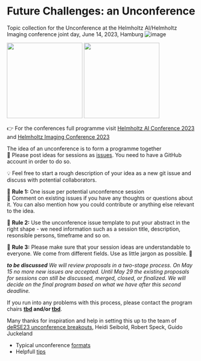 # Future Challenges: an Unconference 
Topic collection for the Unconference at the Helmholtz AI/Helmholtz Imaging conference joint day, June 14, 2023, Hamburg
![image](https://github.com/DKRZ-AIM/HAI-HI-unconference-2023/assets/29659187/d8294023-6359-442f-bdc4-4f97a9fa6c75)

<p float="left">
  <img src="https://github.com/DKRZ-AIM/HAI-HI-unconference-2023/assets/29659187/4afe9f25-4d50-40ed-89e8-fbca69764447" width="200">
  <img src="https://github.com/DKRZ-AIM/HAI-HI-unconference-2023/assets/29659187/2cf8d63b-d735-4504-ba45-9ac728b182b1" width="200">
</p>  

👉 For the conferences full programme visit [Helmholtz AI Conference 2023](https://helmholtzai-conference2023.de/) and 
[Helmholtz Imaging Conference 2023](https://events.hifis.net/event/573/)

The idea of an unconference is to form a programme together \
🤝 Please post ideas for sessions as [issues](https://github.com/DKRZ-AIM/HAI-HI-unconference-2023/issues). You need to have a GitHub account in order to do so.

💡  Feel free to start a rough description of your idea as a new git issue and discuss with potential collaborators.

📜 **Rule 1:** One issue per potential unconference session\
🍒 Comment on existing issues if you have any thoughts or questions about it. You can also mention how you could contribute or anything else relevant to the idea.

📜 **Rule 2:** Use the unconference issue template to put your abstract in the right shape - we need information such as a session title, description, resonsible persons, timeframe and so on.

📜 **Rule 3:** Please make sure that your session ideas are understandable to everyone. We come from different fields. Use as little jargon as possible. 💁

_**to be discussed**_
_We will review proposals in a two-stage process. On May 15 no more new issues are accepted. Until May 29 the existing proposals for sessions can still be discussed, merged, closed, or finalized. We will decide on the final program based on what we have after this second deadline._

If you run into any problems with this process, please contact the program chairs **[tbd](mailto:tbd) and/or [tbd](mailto:tbd)**.

Many thanks for inspiration and help in setting this up to the team of [deRSE23 unconference breakouts](https://github.com/DE-RSE/un-deRSE23-breakouts), Heidi Seibold, Robert Speck, Guido Juckeland

* Typical unconference [formats](http://unconference.net/methods-2/)
* Helpfull [tips](https://unconference.net/unconferencing-how-to-prepare-to-attend-an-unconference-2/)
